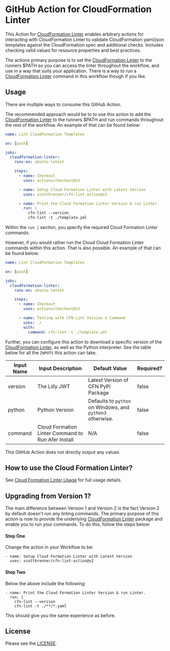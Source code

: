 # GitHub Action for CloudFormation Linter

This Action for [CloudFormation Linter](https://github.com/aws-cloudformation/cfn-python-lint/) enables arbitrary actions for interacting with CloudFormation Linter to validate CloudFormation yaml/json templates against the CloudFormation spec and additional checks. Includes checking valid values for resource properties and best practices.

The actions primary purpose is to set the [CloudFormation Linter](https://github.com/aws-cloudformation/cfn-python-lint/) to the runners $PATH so you can access the linter throughout the workflow, and use in a way that suits your application. There is a way to run a [CloudFormation Linter](https://github.com/aws-cloudformation/cfn-python-lint/) command in this workflow though if you like.

## Usage

There are multiple ways to consume this GitHub Action.

The recommended approach would be to to use this action to add the [CloudFormation Linter](https://github.com/aws-cloudformation/cfn-python-lint/) to the runners $PATH and run commands throughout the rest of the workflow. An example of that can be found below:

```yaml
name: Lint CloudFormation Templates

on: [push]

jobs:
  cloudformation-linter:
    runs-on: ubuntu-latest

    steps:
      - name: Checkout
        uses: actions/checkout@v2

      - name: Setup Cloud Formation Linter with Latest Version
        uses: scottbrenner/cfn-lint-action@v2

      - name: Print the Cloud Formation Linter Version & run Linter.
        run: |
          cfn-lint --version
          cfn-lint -t ./template.yml
```

Within the `run |` section, you specify the required Cloud Formation Linter commands.

However, if you would rather run the Cloud Cloud Formation Linter commands within this action. That is also possible. An example of that can be found below:

```yaml
name: Lint CloudFormation Templates

on: [push]

jobs:
  cloudformation-linter:
    runs-on: ubuntu-latest

    steps:
      - name: Checkout
        uses: actions/checkout@v2

      - name: Testing with CFN Lint Version & Command
        uses: ./
        with:
          command: cfn-lint -t ./template.yml
```

Further, you can configure this action to download a specific version of the [CloudFormation Linter](https://github.com/aws-cloudformation/cfn-python-lint/), as well as the Python interpreter. See the table below for all the `INPUTS` this action can take.

| Input Name | Input Description                                  | Default Value                                             | Required? |
| ---------- | -------------------------------------------------- | --------------------------------------------------------- | --------- |
| version    | The Lilly JWT                                      | Latest Version of CFN PyPi Package                        | false     |
| python     | Python Version                                     | Defaults to `python` on Windows, and `python3` otherwise. | false     |
| command    | Cloud Formation Linter Command to Run Afer Install | N/A                                                       | false     |

This GitHub Action does not directly output any values.

## How to use the Cloud Formation Linter?

See [Cloud Formation Linter Usage](https://github.com/aws-cloudformation/cfn-python-lint#basic-usage) for full usage details.

## Upgrading from Version 1?

The main difference between Version 1 and Version 2 is the fact Version 2 by default doesn't run any linting commands. The primary purpose of this action is now to provide the underlying [CloudFormation Linter](https://github.com/aws-cloudformation/cfn-python-lint/) package and enable you to run your commands. To do this, follow the steps below:

#### Step One

Change the action in your Workflow to be:

```
- name: Setup Cloud Formation Linter with Latest Version
  uses: scottbrenner/cfn-lint-action@v2
```

#### Step Two

Below the above include the following:

```
- name: Print the Cloud Formation Linter Version & run Linter.
  run: |
    cfn-lint --version
    cfn-lint -t ./**/*.yaml
```

This should give you the same experience as before.

## License

Please see the [LICENSE](https://github.com/ScottBrenner/cfn-lint-action/blob/master/LICENSE).
